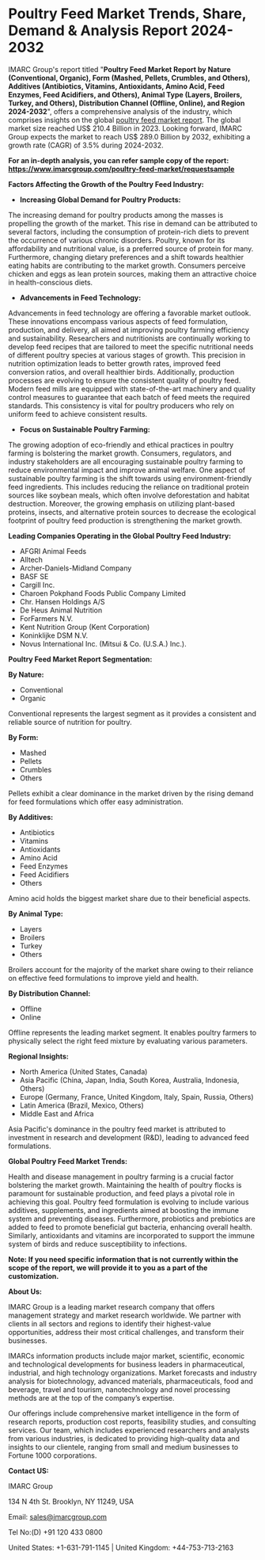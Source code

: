 ﻿# Poultry Feed Market Trends, Share, Demand & Analysis Report 2024-2032
IMARC Group's report titled "**Poultry Feed Market Report by Nature (Conventional, Organic), Form (Mashed, Pellets, Crumbles, and Others), Additives (Antibiotics, Vitamins, Antioxidants, Amino Acid, Feed Enzymes, Feed Acidifiers, and Others), Animal Type (Layers, Broilers, Turkey, and Others), Distribution Channel (Offline, Online), and Region 2024-2032**", offers a comprehensive analysis of the industry, which comprises insights on the global [poultry feed market report](https://www.imarcgroup.com/poultry-feed-market). The global market size reached US$ 210.4 Billion in 2023. Looking forward, IMARC Group expects the market to reach US$ 289.0 Billion by 2032, exhibiting a growth rate (CAGR) of 3.5% during 2024-2032.

**For an in-depth analysis, you can refer sample copy of the report: <https://www.imarcgroup.com/poultry-feed-market/requestsample>**

**Factors Affecting the Growth of the Poultry Feed Industry:**

- **Increasing Global Demand for Poultry Products:**

The increasing demand for poultry products among the masses is propelling the growth of the market. This rise in demand can be attributed to several factors, including the consumption of protein-rich diets to prevent the occurrence of various chronic disorders. Poultry, known for its affordability and nutritional value, is a preferred source of protein for many. Furthermore, changing dietary preferences and a shift towards healthier eating habits are contributing to the market growth. Consumers perceive chicken and eggs as lean protein sources, making them an attractive choice in health-conscious diets.

- **Advancements in Feed Technology:**

Advancements in feed technology are offering a favorable market outlook. These innovations encompass various aspects of feed formulation, production, and delivery, all aimed at improving poultry farming efficiency and sustainability. Researchers and nutritionists are continually working to develop feed recipes that are tailored to meet the specific nutritional needs of different poultry species at various stages of growth. This precision in nutrition optimization leads to better growth rates, improved feed conversion ratios, and overall healthier birds. Additionally, production processes are evolving to ensure the consistent quality of poultry feed. Modern feed mills are equipped with state-of-the-art machinery and quality control measures to guarantee that each batch of feed meets the required standards. This consistency is vital for poultry producers who rely on uniform feed to achieve consistent results.

- **Focus on Sustainable Poultry Farming:**

The growing adoption of eco-friendly and ethical practices in poultry farming is bolstering the market growth. Consumers, regulators, and industry stakeholders are all encouraging sustainable poultry farming to reduce environmental impact and improve animal welfare. One aspect of sustainable poultry farming is the shift towards using environment-friendly feed ingredients. This includes reducing the reliance on traditional protein sources like soybean meals, which often involve deforestation and habitat destruction. Moreover, the growing emphasis on utilizing plant-based proteins, insects, and alternative protein sources to decrease the ecological footprint of poultry feed production is strengthening the market growth.

**Leading Companies Operating in the Global Poultry Feed Industry:**

- AFGRI Animal Feeds
- Alltech
- Archer-Daniels-Midland Company
- BASF SE
- Cargill Inc.
- Charoen Pokphand Foods Public Company Limited
- Chr. Hansen Holdings A/S
- De Heus Animal Nutrition
- ForFarmers N.V.
- Kent Nutrition Group (Kent Corporation)
- Koninklijke DSM N.V.
- Novus International Inc. (Mitsui & Co. (U.S.A.) Inc.).

**Poultry Feed Market Report Segmentation:**

**By Nature:**

- Conventional
- Organic

Conventional represents the largest segment as it provides a consistent and reliable source of nutrition for poultry.

**By Form:**

- Mashed
- Pellets
- Crumbles
- Others

Pellets exhibit a clear dominance in the market driven by the rising demand for feed formulations which offer easy administration.

**By Additives:**

- Antibiotics
- Vitamins
- Antioxidants
- Amino Acid
- Feed Enzymes
- Feed Acidifiers
- Others

Amino acid holds the biggest market share due to their beneficial aspects.

**By Animal Type:**

- Layers
- Broilers
- Turkey
- Others

Broilers account for the majority of the market share owing to their reliance on effective feed formulations to improve yield and health.

**By Distribution Channel:**

- Offline
- Online

Offline represents the leading market segment. It enables poultry farmers to physically select the right feed mixture by evaluating various parameters.

**Regional Insights:**

- North America (United States, Canada)
- Asia Pacific (China, Japan, India, South Korea, Australia, Indonesia, Others)
- Europe (Germany, France, United Kingdom, Italy, Spain, Russia, Others)
- Latin America (Brazil, Mexico, Others)
- Middle East and Africa

Asia Pacific's dominance in the poultry feed market is attributed to investment in research and development (R&D), leading to advanced feed formulations.

**Global Poultry Feed Market Trends:**

Health and disease management in poultry farming is a crucial factor bolstering the market growth. Maintaining the health of poultry flocks is paramount for sustainable production, and feed plays a pivotal role in achieving this goal. Poultry feed formulation is evolving to include various additives, supplements, and ingredients aimed at boosting the immune system and preventing diseases. Furthermore, probiotics and prebiotics are added to feed to promote beneficial gut bacteria, enhancing overall health. Similarly, antioxidants and vitamins are incorporated to support the immune system of birds and reduce susceptibility to infections.

**Note: If you need specific information that is not currently within the scope of the report, we will provide it to you as a part of the customization.**

**About Us:**

IMARC Group is a leading market research company that offers management strategy and market research worldwide. We partner with clients in all sectors and regions to identify their highest-value opportunities, address their most critical challenges, and transform their businesses.

IMARCs information products include major market, scientific, economic and technological developments for business leaders in pharmaceutical, industrial, and high technology organizations. Market forecasts and industry analysis for biotechnology, advanced materials, pharmaceuticals, food and beverage, travel and tourism, nanotechnology and novel processing methods are at the top of the company’s expertise.

Our offerings include comprehensive market intelligence in the form of research reports, production cost reports, feasibility studies, and consulting services. Our team, which includes experienced researchers and analysts from various industries, is dedicated to providing high-quality data and insights to our clientele, ranging from small and medium businesses to Fortune 1000 corporations.

**Contact US:**

IMARC Group

134 N 4th St. Brooklyn, NY 11249, USA

Email: sales@imarcgroup.com

Tel No:(D) +91 120 433 0800

United States: +1-631-791-1145 | United Kingdom: +44-753-713-2163
